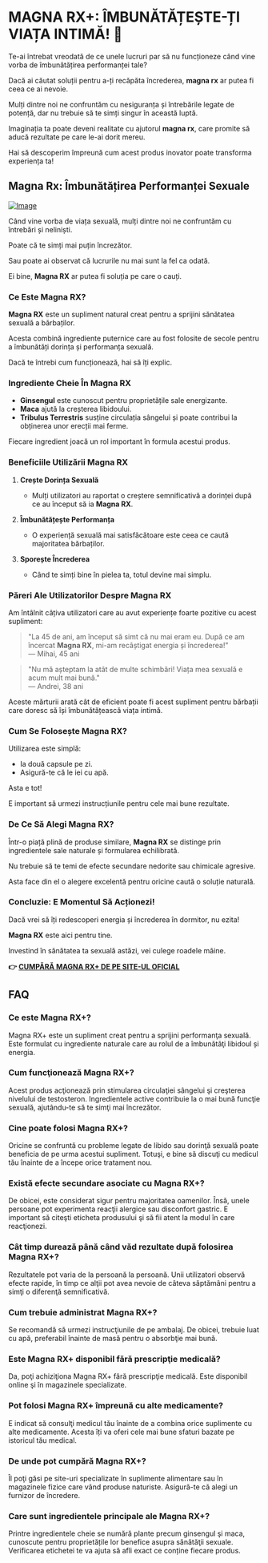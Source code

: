 # MAGNA RX+: ÎMBUNĂTĂȚEȘTE-ȚI VIAȚA INTIMĂ! 💪

Te-ai întrebat vreodată de ce unele lucruri par să nu funcționeze când vine vorba de îmbunătățirea performanței tale? 

Dacă ai căutat soluții pentru a-ți recăpăta încrederea, **magna rx** ar putea fi ceea ce ai nevoie. 

Mulți dintre noi ne confruntăm cu nesiguranța și întrebările legate de potență, dar nu trebuie să te simți singur în această luptă. 

Imaginația ta poate deveni realitate cu ajutorul **magna rx**, care promite să aducă rezultate pe care le-ai dorit mereu. 

Hai să descoperim împreună cum acest produs inovator poate transforma experiența ta!

## Magna Rx: Îmbunătățirea Performanței Sexuale

[![Image](https://www2.sellhealth.com/2/magnarx_03_468x80.gif)](https://gchaffi.com/raW1Gldw)

Când vine vorba de viața sexuală, mulți dintre noi ne confruntăm cu întrebări și neliniști.

Poate că te simți mai puțin încrezător.

Sau poate ai observat că lucrurile nu mai sunt la fel ca odată.

Ei bine, **Magna RX** ar putea fi soluția pe care o cauți.

### Ce Este Magna RX?

**Magna RX** este un supliment natural creat pentru a sprijini sănătatea sexuală a bărbaților. 

Acesta combină ingrediente puternice care au fost folosite de secole pentru a îmbunătăți dorința și performanța sexuală. 

Dacă te întrebi cum funcționează, hai să îți explic.

### Ingrediente Cheie În Magna RX

- **Ginsengul** este cunoscut pentru proprietățile sale energizante.
- **Maca** ajută la creșterea libidoului.
- **Tribulus Terrestris** susține circulația sângelui și poate contribui la obținerea unor erecții mai ferme.

Fiecare ingredient joacă un rol important în formula acestui produs. 

### Beneficiile Utilizării Magna RX

1. **Crește Dorința Sexuală**
   - Mulți utilizatori au raportat o creștere semnificativă a dorinței după ce au început să ia **Magna RX**.
   
2. **Îmbunătățește Performanța**
   - O experiență sexuală mai satisfăcătoare este ceea ce caută majoritatea bărbaților. 
   
3. **Sporește Încrederea**
   - Când te simți bine în pielea ta, totul devine mai simplu. 

### Păreri Ale Utilizatorilor Despre Magna RX

Am întâlnit câțiva utilizatori care au avut experiențe foarte pozitive cu acest supliment:

> "La 45 de ani, am început să simt că nu mai eram eu. După ce am încercat **Magna RX**, mi-am recâștigat energia și încrederea!"  
> — Mihai, 45 ani

> "Nu mă așteptam la atât de multe schimbări! Viața mea sexuală e acum mult mai bună."  
> — Andrei, 38 ani

Aceste mărturii arată cât de eficient poate fi acest supliment pentru bărbații care doresc să își îmbunătățească viața intimă.

### Cum Se Folosește Magna RX?

Utilizarea este simplă:

- Ia două capsule pe zi.
- Asigură-te că le iei cu apă.
  
Asta e tot!

E important să urmezi instrucțiunile pentru cele mai bune rezultate. 

### De Ce Să Alegi Magna RX?

Într-o piață plină de produse similare, **Magna RX** se distinge prin ingredientele sale naturale și formularea echilibrată.

Nu trebuie să te temi de efecte secundare nedorite sau chimicale agresive.

Asta face din el o alegere excelentă pentru oricine caută o soluție naturală.

### Concluzie: E Momentul Să Acționezi!

Dacă vrei să îți redescoperi energia și încrederea în dormitor, nu ezita!

**Magna RX** este aici pentru tine.

Investind în sănătatea ta sexuală astăzi, vei culege roadele mâine.



**👉 [CUMPĂRĂ MAGNA RX+ DE PE SITE-UL OFICIAL](https://gchaffi.com/raW1Gldw)**

## FAQ

### Ce este Magna RX+?

Magna RX+ este un supliment creat pentru a sprijini performanţa sexuală. Este formulat cu ingrediente naturale care au rolul de a îmbunătăţi libidoul și energia.

### Cum funcţionează Magna RX+?

Acest produs acţionează prin stimularea circulaţiei sângelui şi creşterea nivelului de testosteron. Ingredientele active contribuie la o mai bună funcţie sexuală, ajutându-te să te simţi mai încrezător.

### Cine poate folosi Magna RX+?

Oricine se confruntă cu probleme legate de libido sau dorinţă sexuală poate beneficia de pe urma acestui supliment. Totuşi, e bine să discuţi cu medicul tău înainte de a începe orice tratament nou.

### Există efecte secundare asociate cu Magna RX+?

De obicei, este considerat sigur pentru majoritatea oamenilor. Însă, unele persoane pot experimenta reacţii alergice sau disconfort gastric. E important să citeşti eticheta produsului şi să fii atent la modul în care reacţionezi.

### Cât timp durează până când văd rezultate după folosirea Magna RX+?

Rezultatele pot varia de la persoană la persoană. Unii utilizatori observă efecte rapide, în timp ce alţii pot avea nevoie de câteva săptămâni pentru a simţi o diferenţă semnificativă.

### Cum trebuie administrat Magna RX+?

Se recomandă să urmezi instrucţiunile de pe ambalaj. De obicei, trebuie luat cu apă, preferabil înainte de masă pentru o absorbţie mai bună.

### Este Magna RX+ disponibil fără prescripţie medicală?

Da, poţi achiziţiona Magna RX+ fără prescripţie medicală. Este disponibil online şi în magazinele specializate.

### Pot folosi Magna RX+ împreună cu alte medicamente?

E indicat să consulţi medicul tău înainte de a combina orice suplimente cu alte medicamente. Acesta îți va oferi cele mai bune sfaturi bazate pe istoricul tău medical.

### De unde pot cumpără Magna RX+?

Îl poţi găsi pe site-uri specializate în suplimente alimentare sau în magazinele fizice care vând produse naturiste. Asigură-te că alegi un furnizor de încredere.

### Care sunt ingredientele principale ale Magna RX+?

Printre ingredientele cheie se numără plante precum ginsengul şi maca, cunoscute pentru proprietățile lor benefice asupra sănătăţii sexuale. Verificarea etichetei te va ajuta să afli exact ce conține fiecare produs.